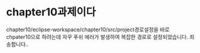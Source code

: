 # chapter10과제이다
chapter10/eclipse-workspace/chapter10/src/project경로설정을 바로 chpater10으로 하려는데 자꾸 푸쉬 에러가 발생하여 복잡한 경로로 설정되었습니다. 
죄송합니다..
